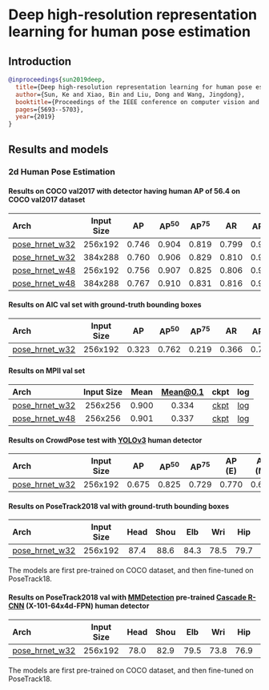 # Deep high-resolution representation learning for human pose estimation

## Introduction

<!-- [ALGORITHM] -->

```bibtex
@inproceedings{sun2019deep,
  title={Deep high-resolution representation learning for human pose estimation},
  author={Sun, Ke and Xiao, Bin and Liu, Dong and Wang, Jingdong},
  booktitle={Proceedings of the IEEE conference on computer vision and pattern recognition},
  pages={5693--5703},
  year={2019}
}
```

## Results and models

### 2d Human Pose Estimation

#### Results on COCO val2017 with detector having human AP of 56.4 on COCO val2017 dataset

| Arch                                                                     | Input Size |  AP   | AP<sup>50</sup> | AP<sup>75</sup> |  AR   | AR<sup>50</sup> |                                                   ckpt                                                    |                                                 log                                                  |
| :----------------------------------------------------------------------- | :--------: | :---: | :-------------: | :-------------: | :---: | :-------------: | :-------------------------------------------------------------------------------------------------------: | :--------------------------------------------------------------------------------------------------: |
| [pose_hrnet_w32](/configs/top_down/hrnet/coco/hrnet_w32_coco_256x192.py) |  256x192   | 0.746 |      0.904      |      0.819      | 0.799 |      0.942      | [ckpt](https://download.openmmlab.com/mmpose/top_down/hrnet/hrnet_w32_coco_256x192-c78dce93_20200708.pth) | [log](https://download.openmmlab.com/mmpose/top_down/hrnet/hrnet_w32_coco_256x192_20200708.log.json) |
| [pose_hrnet_w32](/configs/top_down/hrnet/coco/hrnet_w32_coco_384x288.py) |  384x288   | 0.760 |      0.906      |      0.829      | 0.810 |      0.943      | [ckpt](https://download.openmmlab.com/mmpose/top_down/hrnet/hrnet_w32_coco_384x288-d9f0d786_20200708.pth) | [log](https://download.openmmlab.com/mmpose/top_down/hrnet/hrnet_w32_coco_384x288_20200708.log.json) |
| [pose_hrnet_w48](/configs/top_down/hrnet/coco/hrnet_w48_coco_256x192.py) |  256x192   | 0.756 |      0.907      |      0.825      | 0.806 |      0.942      | [ckpt](https://download.openmmlab.com/mmpose/top_down/hrnet/hrnet_w48_coco_256x192-b9e0b3ab_20200708.pth) | [log](https://download.openmmlab.com/mmpose/top_down/hrnet/hrnet_w48_coco_256x192_20200708.log.json) |
| [pose_hrnet_w48](/configs/top_down/hrnet/coco/hrnet_w48_coco_384x288.py) |  384x288   | 0.767 |      0.910      |      0.831      | 0.816 |      0.946      | [ckpt](https://download.openmmlab.com/mmpose/top_down/hrnet/hrnet_w48_coco_384x288-314c8528_20200708.pth) | [log](https://download.openmmlab.com/mmpose/top_down/hrnet/hrnet_w48_coco_384x288_20200708.log.json) |

#### Results on AIC val set with ground-truth bounding boxes

| Arch                                                                   | Input Size |  AP   | AP<sup>50</sup> | AP<sup>75</sup> |  AR   | AR<sup>50</sup> |                                                   ckpt                                                   |                                                 log                                                 |
| :--------------------------------------------------------------------- | :--------: | :---: | :-------------: | :-------------: | :---: | :-------------: | :------------------------------------------------------------------------------------------------------: | :-------------------------------------------------------------------------------------------------: |
| [pose_hrnet_w32](/configs/top_down/hrnet/aic/hrnet_w32_aic_256x192.py) |  256x192   | 0.323 |      0.762      |      0.219      | 0.366 |      0.789      | [ckpt](https://download.openmmlab.com/mmpose/top_down/hrnet/hrnet_w32_aic_256x192-30a4e465_20200826.pth) | [log](https://download.openmmlab.com/mmpose/top_down/hrnet/hrnet_w32_aic_256x192_20200826.log.json) |

#### Results on MPII val set

| Arch                                                                     | Input Size | Mean  | Mean@0.1 |                                                   ckpt                                                    |                                                 log                                                  |
| :----------------------------------------------------------------------- | :--------: | :---: | :------: | :-------------------------------------------------------------------------------------------------------: | :--------------------------------------------------------------------------------------------------: |
| [pose_hrnet_w32](/configs/top_down/hrnet/mpii/hrnet_w32_mpii_256x256.py) |  256x256   | 0.900 |  0.334   | [ckpt](https://download.openmmlab.com/mmpose/top_down/hrnet/hrnet_w32_mpii_256x256-6c4f923f_20200812.pth) | [log](https://download.openmmlab.com/mmpose/top_down/hrnet/hrnet_w32_mpii_256x256_20200812.log.json) |
| [pose_hrnet_w48](/configs/top_down/hrnet/mpii/hrnet_w48_mpii_256x256.py) |  256x256   | 0.901 |  0.337   | [ckpt](https://download.openmmlab.com/mmpose/top_down/hrnet/hrnet_w48_mpii_256x256-92cab7bd_20200812.pth) | [log](https://download.openmmlab.com/mmpose/top_down/hrnet/hrnet_w48_mpii_256x256_20200812.log.json) |

#### Results on CrowdPose test with [YOLOv3](https://github.com/eriklindernoren/PyTorch-YOLOv3) human detector

| Arch                                                                               | Input Size |  AP   | AP<sup>50</sup> | AP<sup>75</sup> | AP (E) | AP (M) | AP (H) |                                                      ckpt                                                      |                                                    log                                                    |
| :--------------------------------------------------------------------------------- | :--------: | :---: | :-------------: | :-------------: | :----: | :----: | :----: | :------------------------------------------------------------------------------------------------------------: | :-------------------------------------------------------------------------------------------------------: |
| [pose_hrnet_w32](/configs/top_down/hrnet/crowdpose/hrnet_w32_crowdpose_256x192.py) |  256x192   | 0.675 |      0.825      |      0.729      | 0.770  | 0.687  | 0.553  | [ckpt](https://download.openmmlab.com/mmpose/top_down/hrnet/hrnet_w32_crowdpose_256x192-960be101_20201227.pth) | [log](https://download.openmmlab.com/mmpose/top_down/hrnet/hrnet_w32_crowdpose_256x192_20201227.log.json) |

#### Results on PoseTrack2018 val with ground-truth bounding boxes

| Arch                                                                                   | Input Size | Head  | Shou  |  Elb  |  Wri  |  Hip  | Knee  | Ankl  | Total |                                                       ckpt                                                       |                                                     log                                                     |
| :------------------------------------------------------------------------------------- | :--------: | :---: | :---: | :---: | :---: | :---: | :---: | :---: | :---: | :--------------------------------------------------------------------------------------------------------------: | :---------------------------------------------------------------------------------------------------------: |
| [pose_hrnet_w32](/configs/top_down/hrnet/posetrack18/hrnet_w32_posetrack18_256x192.py) |  256x192   | 87.4  | 88.6  | 84.3  | 78.5  | 79.7  | 81.8  | 78.8  | 83.0  | [ckpt](https://download.openmmlab.com/mmpose/top_down/hrnet/hrnet_w32_posetrack18_256x192-1ee951c4_20201028.pth) | [log](https://download.openmmlab.com/mmpose/top_down/hrnet/hrnet_w32_posetrack18_256x192_20201028.log.json) |

The models are first pre-trained on COCO dataset, and then fine-tuned on PoseTrack18.

#### Results on PoseTrack2018 val with [MMDetection](https://github.com/open-mmlab/mmdetection) pre-trained [Cascade R-CNN](https://download.openmmlab.com/mmdetection/v2.0/cascade_rcnn/cascade_rcnn_x101_64x4d_fpn_20e_coco/cascade_rcnn_x101_64x4d_fpn_20e_coco_20200509_224357-051557b1.pth) (X-101-64x4d-FPN) human detector

| Arch                                                                                   | Input Size | Head  | Shou  |  Elb  |  Wri  |  Hip  | Knee  | Ankl  | Total |                                                       ckpt                                                       |                                                     log                                                     |
| :------------------------------------------------------------------------------------- | :--------: | :---: | :---: | :---: | :---: | :---: | :---: | :---: | :---: | :--------------------------------------------------------------------------------------------------------------: | :---------------------------------------------------------------------------------------------------------: |
| [pose_hrnet_w32](/configs/top_down/hrnet/posetrack18/hrnet_w32_posetrack18_256x192.py) |  256x192   | 78.0  | 82.9  | 79.5  | 73.8  | 76.9  | 76.6  | 70.2  | 76.9  | [ckpt](https://download.openmmlab.com/mmpose/top_down/hrnet/hrnet_w32_posetrack18_256x192-1ee951c4_20201028.pth) | [log](https://download.openmmlab.com/mmpose/top_down/hrnet/hrnet_w32_posetrack18_256x192_20201028.log.json) |

The models are first pre-trained on COCO dataset, and then fine-tuned on PoseTrack18.

